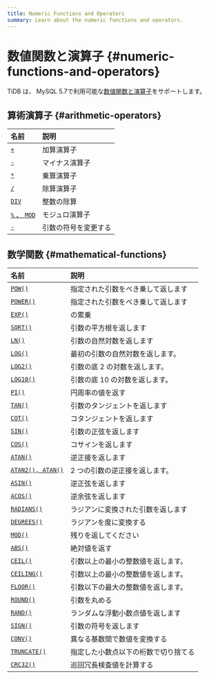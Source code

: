 ```yaml
---
title: Numeric Functions and Operators
summary: Learn about the numeric functions and operators.
---
```


# 数値関数と演算子 {#numeric-functions-and-operators}

TiDB は、 MySQL 5.7で利用可能な[数値関数と演算子](https://dev.mysql.com/doc/refman/5.7/en/numeric-functions.html)をサポートします。

## 算術演算子 {#arithmetic-operators}

| 名前                                                                                            | 説明         |
| :-------------------------------------------------------------------------------------------- | :--------- |
| [`+`](https://dev.mysql.com/doc/refman/8.0/en/arithmetic-functions.html#operator_plus)        | 加算演算子      |
| [`-`](https://dev.mysql.com/doc/refman/8.0/en/arithmetic-functions.html#operator_minus)       | マイナス演算子    |
| [`*`](https://dev.mysql.com/doc/refman/8.0/en/arithmetic-functions.html#operator_times)       | 乗算演算子      |
| [`/`](https://dev.mysql.com/doc/refman/8.0/en/arithmetic-functions.html#operator_divide)      | 除算演算子      |
| [`DIV`](https://dev.mysql.com/doc/refman/8.0/en/arithmetic-functions.html#operator_div)       | 整数の除算      |
| [`%` 、 `MOD`](https://dev.mysql.com/doc/refman/8.0/en/arithmetic-functions.html#operator_mod) | モジュロ演算子    |
| [`-`](https://dev.mysql.com/doc/refman/8.0/en/arithmetic-functions.html#operator_unary-minus) | 引数の符号を変更する |

## 数学関数 {#mathematical-functions}

| 名前                                                                                                      | 説明                 |
| :------------------------------------------------------------------------------------------------------ | :----------------- |
| [`POW()`](https://dev.mysql.com/doc/refman/8.0/en/mathematical-functions.html#function_pow)             | 指定された引数をべき乗して返します  |
| [`POWER()`](https://dev.mysql.com/doc/refman/8.0/en/mathematical-functions.html#function_power)         | 指定された引数をべき乗して返します  |
| [`EXP()`](https://dev.mysql.com/doc/refman/8.0/en/mathematical-functions.html#function_exp)             | の累乗                |
| [`SQRT()`](https://dev.mysql.com/doc/refman/8.0/en/mathematical-functions.html#function_sqrt)           | 引数の平方根を返します        |
| [`LN()`](https://dev.mysql.com/doc/refman/8.0/en/mathematical-functions.html#function_ln)               | 引数の自然対数を返します       |
| [`LOG()`](https://dev.mysql.com/doc/refman/8.0/en/mathematical-functions.html#function_log)             | 最初の引数の自然対数を返します。   |
| [`LOG2()`](https://dev.mysql.com/doc/refman/8.0/en/mathematical-functions.html#function_log2)           | 引数の底 2 の対数を返します。   |
| [`LOG10()`](https://dev.mysql.com/doc/refman/8.0/en/mathematical-functions.html#function_log10)         | 引数の底 10 の対数を返します。  |
| [`PI()`](https://dev.mysql.com/doc/refman/8.0/en/mathematical-functions.html#function_pi)               | 円周率の値を返す           |
| [`TAN()`](https://dev.mysql.com/doc/refman/8.0/en/mathematical-functions.html#function_tan)             | 引数のタンジェントを返します     |
| [`COT()`](https://dev.mysql.com/doc/refman/8.0/en/mathematical-functions.html#function_cot)             | コタンジェントを返します       |
| [`SIN()`](https://dev.mysql.com/doc/refman/8.0/en/mathematical-functions.html#function_sin)             | 引数の正弦を返します         |
| [`COS()`](https://dev.mysql.com/doc/refman/8.0/en/mathematical-functions.html#function_cos)             | コサインを返します          |
| [`ATAN()`](https://dev.mysql.com/doc/refman/8.0/en/mathematical-functions.html#function_atan)           | 逆正接を返します           |
| [`ATAN2(), ATAN()`](https://dev.mysql.com/doc/refman/8.0/en/mathematical-functions.html#function_atan2) | 2 つの引数の逆正接を返します。   |
| [`ASIN()`](https://dev.mysql.com/doc/refman/8.0/en/mathematical-functions.html#function_asin)           | 逆正弦を返します           |
| [`ACOS()`](https://dev.mysql.com/doc/refman/8.0/en/mathematical-functions.html#function_acos)           | 逆余弦を返します           |
| [`RADIANS()`](https://dev.mysql.com/doc/refman/8.0/en/mathematical-functions.html#function_radians)     | ラジアンに変換された引数を返します  |
| [`DEGREES()`](https://dev.mysql.com/doc/refman/8.0/en/mathematical-functions.html#function_degrees)     | ラジアンを度に変換する        |
| [`MOD()`](https://dev.mysql.com/doc/refman/8.0/en/mathematical-functions.html#function_mod)             | 残りを返してください         |
| [`ABS()`](https://dev.mysql.com/doc/refman/8.0/en/mathematical-functions.html#function_abs)             | 絶対値を返す             |
| [`CEIL()`](https://dev.mysql.com/doc/refman/8.0/en/mathematical-functions.html#function_ceil)           | 引数以上の最小の整数値を返します。  |
| [`CEILING()`](https://dev.mysql.com/doc/refman/8.0/en/mathematical-functions.html#function_ceiling)     | 引数以上の最小の整数値を返します。  |
| [`FLOOR()`](https://dev.mysql.com/doc/refman/8.0/en/mathematical-functions.html#function_floor)         | 引数以下の最大の整数値を返します。  |
| [`ROUND()`](https://dev.mysql.com/doc/refman/8.0/en/mathematical-functions.html#function_round)         | 引数を丸める             |
| [`RAND()`](https://dev.mysql.com/doc/refman/8.0/en/mathematical-functions.html#function_rand)           | ランダムな浮動小数点値を返します   |
| [`SIGN()`](https://dev.mysql.com/doc/refman/8.0/en/mathematical-functions.html#function_sign)           | 引数の符号を返します         |
| [`CONV()`](https://dev.mysql.com/doc/refman/8.0/en/mathematical-functions.html#function_conv)           | 異なる基数間で数値を変換する     |
| [`TRUNCATE()`](https://dev.mysql.com/doc/refman/8.0/en/mathematical-functions.html#function_truncate)   | 指定した小数点以下の桁数で切り捨てる |
| [`CRC32()`](https://dev.mysql.com/doc/refman/8.0/en/mathematical-functions.html#function_crc32)         | 巡回冗長検査値を計算する       |

